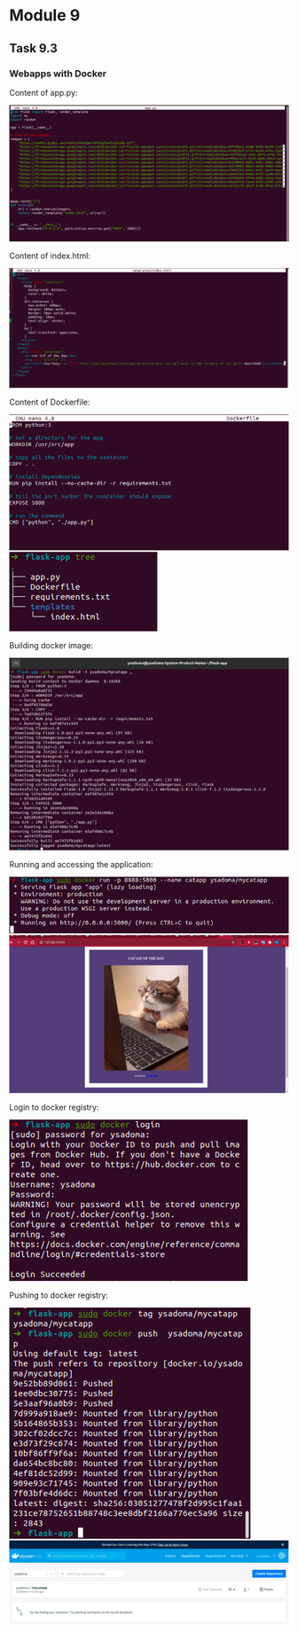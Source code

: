 # Module 9 

## Task 9.3

### Webapps with Docker

Content of app.py:

<img src="https://github.com/Yuliia-Sadoma/DevOps_online_Kyiv_2020Q42021Q1/blob/main/m9/task9.3/screenshots/1.png?raw=true">

Content of index.html:

<img src="https://github.com/Yuliia-Sadoma/DevOps_online_Kyiv_2020Q42021Q1/blob/main/m9/task9.3/screenshots/2.png?raw=true">

Content of Dockerfile:

<img src="https://github.com/Yuliia-Sadoma/DevOps_online_Kyiv_2020Q42021Q1/blob/main/m9/task9.3/screenshots/3.png?raw=true">

<img src="https://github.com/Yuliia-Sadoma/DevOps_online_Kyiv_2020Q42021Q1/blob/main/m9/task9.3/screenshots/4.png?raw=true">

Building docker image:

<img src="https://github.com/Yuliia-Sadoma/DevOps_online_Kyiv_2020Q42021Q1/blob/main/m9/task9.3/screenshots/5.png?raw=true">

Running and accessing the application:

<img src="https://github.com/Yuliia-Sadoma/DevOps_online_Kyiv_2020Q42021Q1/blob/main/m9/task9.3/screenshots/6.png?raw=true">

<img src="https://github.com/Yuliia-Sadoma/DevOps_online_Kyiv_2020Q42021Q1/blob/main/m9/task9.3/screenshots/7.png?raw=true">

Login to docker registry:

<img src="https://github.com/Yuliia-Sadoma/DevOps_online_Kyiv_2020Q42021Q1/blob/main/m9/task9.3/screenshots/8.png?raw=true">

Pushing to docker registry:

<img src="https://github.com/Yuliia-Sadoma/DevOps_online_Kyiv_2020Q42021Q1/blob/main/m9/task9.3/screenshots/9.png?raw=true">

<img src="https://github.com/Yuliia-Sadoma/DevOps_online_Kyiv_2020Q42021Q1/blob/main/m9/task9.3/screenshots/10.png?raw=true">
